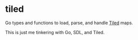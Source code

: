tiled
=====

Go types and functions to load, parse, and handle [Tiled](https://github.com/bjorn/tiled) maps.

This is just me tinkering with Go, SDL, and Tiled.
